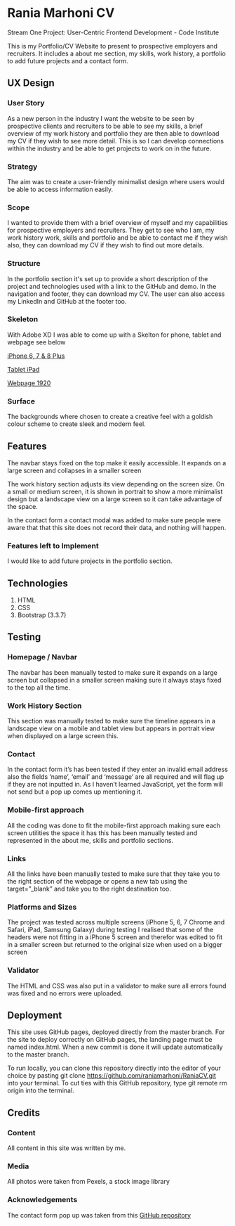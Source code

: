 # Rania Marhoni CV
Stream One Project: User-Centric Frontend Development - Code Institute

This is my Portfolio/CV Website to present to prospective employers and recruiters. It includes a about me section, my skills, work history, a portfolio to add future projects and a contact form.

## UX Design
### User Story
As a new person in the industry I want the website to be seen by prospective clients and recruiters to be able to see my skills, a brief overview of my work history and portfolio they are then able to download my CV if they wish to see more detail. This is so I can develop connections within the industry and be able to get projects to work on in the future.
### Strategy
The aim was to create a user-friendly minimalist design where users would be able to access information easily.
### Scope
I wanted to provide them with a brief overview of myself and my capabilities for prospective employers and recruiters. They get to see who I am, my work history work, skills and portfolio and be able to contact me if they wish also, they can download my CV if they wish to find out more details.
### Structure
In the portfolio section it's set up to provide a short description of the project and technologies used with a link to the GitHub and demo. In the navigation and footer, they can download my CV. The user can also access my LinkedIn and GitHub at the footer too.
### Skeleton
With Adobe XD I was able to come up with a Skelton for phone, tablet and webpage see below

[iPhone 6, 7 & 8 Plus](https://github.com/raniamarhoni/RaniaCV/blob/master/assets/wireframes/iPhone%206-7-8%20Plus%20%E2%80%93%201.png)

[Tablet iPad](https://github.com/raniamarhoni/RaniaCV/blob/master/assets/wireframes/Tablet%20-%20iPad.png)

[Webpage 1920](https://github.com/raniamarhoni/RaniaCV/blob/master/assets/wireframes/Web%201920%20%E2%80%93%201.png)
### Surface
The backgrounds where chosen to create a creative feel with a goldish colour scheme to create sleek and modern feel.

## Features
 The navbar stays fixed on the top make it easily accessible. It expands on a large screen and collapses in a smaller screen 

The work history section adjusts its view depending on the screen size. On a small or medium screen, it is shown in portrait to show a more minimalist design but a landscape view on a large screen so it can take advantage of the space. 

In the contact form a contact modal was added to make sure people were aware that that this site does not record their data, and nothing will happen. 

### Features left to Implement
 I would like to add future projects in the portfolio section. 

## Technologies
1.	HTML
2.	CSS
3.	Bootstrap (3.3.7)

## Testing
### Homepage / Navbar 
The navbar has been manually tested to make sure it expands on a large screen but collapsed in a smaller screen making sure it always stays fixed to the top all the time. 
### Work History Section
This section was manually tested to make sure the timeline appears in a landscape view on a mobile and tablet view but appears in portrait view when displayed on a large screen this. 
### Contact
In the contact form it’s has been tested if they enter an invalid email address also the fields ‘name’, ‘email’ and ‘message’ are all required and will flag up if they are not inputted in. As I haven’t learned JavaScript, yet the form will not send but a pop up comes up mentioning it. 
### Mobile-first approach
All the coding was done to fit the mobile-first approach making sure each screen utilities the space it has this has been manually tested and represented in the about me, skills and portfolio sections. 
### Links
All the links have been manually tested to make sure that they take you to the right section of the webpage or opens a new tab using the target=”_blank” and take you to the right destination too. 
### Platforms and Sizes 
The project was tested across multiple screens (iPhone 5, 6, 7 Chrome and Safari, iPad, Samsung Galaxy) during testing I realised that some of the headers were not fitting in a iPhone 5 screen and therefor was edited to fit in a smaller screen but returned to the original size when used on a bigger screen
### Validator
The HTML and CSS was also put in a validator to make sure all errors found was fixed and no errors were uploaded. 

## Deployment
This site uses GitHub pages, deployed directly from the master branch. For the site to deploy correctly on GitHub pages, the landing page must be named index.html. When a new commit is done it will update automatically to the master branch. 

To run locally, you can clone this repository directly into the editor of your choice by pasting git clone https://github.com/raniamarhoni/RaniaCV.git into your terminal. To cut ties with this GitHub repository, type git remote rm origin into the terminal.

## Credits
### Content
All content in this site was written by me.
### Media
All photos were taken from Pexels, a stock image library
### Acknowledgements
The contact form pop up was taken from this [GitHub repository](https://github.com/Code-Institute-Solutions/StudentExampleProjectGradeFive)
